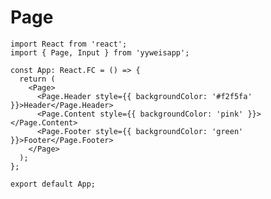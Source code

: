 <!--
 * @Author: weiyayun
 * @Date: 2023-02-21 19:37:42
 * @Interface:
 * @Description:
-->

# Page

```tsx
import React from 'react';
import { Page, Input } from 'yyweisapp';

const App: React.FC = () => {
  return (
    <Page>
      <Page.Header style={{ backgroundColor: '#f2f5fa' }}>Header</Page.Header>
      <Page.Content style={{ backgroundColor: 'pink' }}></Page.Content>
      <Page.Footer style={{ backgroundColor: 'green' }}>Footer</Page.Footer>
    </Page>
  );
};

export default App;
```
